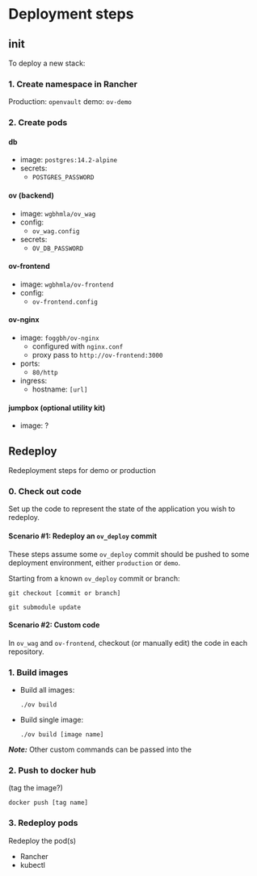 # Deployment steps

## init

To deploy a new stack:

### 1. Create namespace in Rancher

Production: `openvault`
demo: `ov-demo`

### 2. Create pods

#### db

- image: `postgres:14.2-alpine`
- secrets:
  - `POSTGRES_PASSWORD`

#### ov (backend)

- image: `wgbhmla/ov_wag`
- config:
  - `ov_wag.config`
- secrets:
  - `OV_DB_PASSWORD`

#### ov-frontend

- image: `wgbhmla/ov-frontend`
- config:
  - `ov-frontend.config`

#### ov-nginx

- image: `foggbh/ov-nginx`
  - configured with `nginx.conf`
  - proxy pass to `http://ov-frontend:3000`
- ports:
  - `80/http`
- ingress:
  - hostname: `[url]`

#### jumpbox (optional utility kit)

- image: ?

## Redeploy

Redeployment steps for demo or production

### 0. Check out code

Set up the code to represent the state of the application you wish to redeploy.

#### Scenario #1: Redeploy an `ov_deploy` commit

These steps assume some `ov_deploy` commit should be pushed to some deployment environment, either `production` or `demo`.

Starting from a known `ov_deploy` commit or branch:

`git checkout [commit or branch]`

`git submodule update`

#### Scenario #2: Custom code

In `ov_wag` and `ov-frontend`, checkout (or manually edit) the code in each repository.

### 1. Build images

- Build all images:

  `./ov build`

- Build single image:

  `./ov build [image name]`

**_Note:_** Other custom commands can be passed into the

### 2. Push to docker hub

(tag the image?)

`docker push [tag name]`

### 3. Redeploy pods

Redeploy the pod(s)

- Rancher
- kubectl

